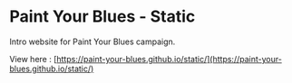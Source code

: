 # Paint Your Blues - Static

Intro website for Paint Your Blues campaign.

View here : [https://paint-your-blues.github.io/static/](https://paint-your-blues.github.io/static/)